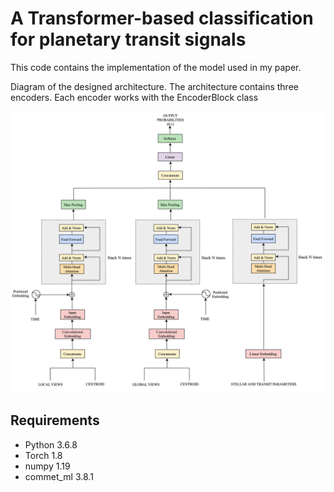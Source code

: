 # A Transformer-based classification for planetary transit signals

This code contains the implementation of the model used in my paper.


Diagram of the designed architecture. The architecture contains three encoders. Each encoder works with the EncoderBlock class

![model](imgs/model_exo.png)

## Requirements

- Python 3.6.8
- Torch 1.8
- numpy 1.19
- commet_ml 3.8.1
